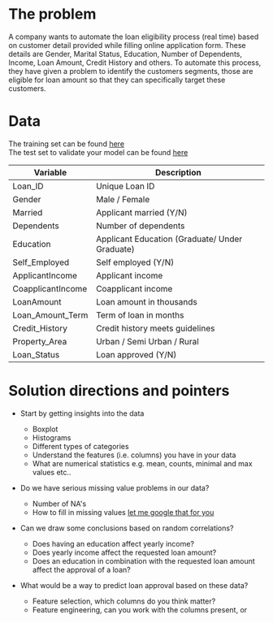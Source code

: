 # The problem
A company wants to automate the loan eligibility process (real time) based on customer detail provided while filling online application form. These details are Gender, Marital Status, Education, Number of Dependents, Income, Loan Amount, Credit History and others. To automate this process, they have given a problem to identify the customers segments, those are eligible for loan amount so that they can specifically target these customers.

# Data
The training set can be found [here](./data/train.csv)  
The test set to validate your model can be found [here](./data/test.csv)
  
| Variable | Description|
|----------|------------|
| Loan_ID  | Unique Loan ID |
| Gender   | Male / Female |
| Married  | Applicant married (Y/N) |
| Dependents | Number of dependents |
| Education | Applicant Education (Graduate/ Under Graduate) |
| Self_Employed | Self employed (Y/N) |
| ApplicantIncome | Applicant income |
| CoapplicantIncome | Coapplicant income |
| LoanAmount | Loan amount in thousands |
| Loan_Amount_Term | Term of loan in months |
| Credit_History | Credit history meets guidelines |
| Property_Area | Urban / Semi Urban / Rural |
| Loan_Status | Loan approved (Y/N) |

# Solution directions and pointers
- Start by getting insights into the data
	- Boxplot
	- Histograms
	- Different types of categories
	- Understand the features (i.e. columns) you have in your data
	- What are numerical statistics e.g. mean, counts, minimal and max values etc..

- Do we have serious missing value problems in our data?
	- Number of NA's
	- How to fill in missing values [let me google that for you](https://towardsdatascience.com/how-to-handle-missing-data-8646b18db0d4)

- Can we draw some conclusions based on random correlations?
	- Does having an education affect yearly income?
	- Does yearly income affect the requested loan amount?
	- Does an education in combination with the requested loan amount affect the approval of a loan?

- What would be a way to predict loan approval based on these data?
	- Feature selection, which columns do you think matter?
	- Feature engineering, can you work with the columns present, or